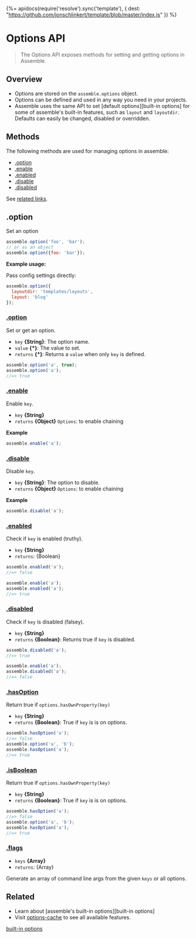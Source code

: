 {%= apidocs(require('resolve').sync('template'), {
  dest: "https://github.com/jonschlinkert/template/blob/master/index.js"
}) %}

# Options API

> The Options API exposes methods for setting and getting options in Assemble. 

## Overview

- Options are stored on the `assemble.options` object.
- Options can be defined and used in any way you need in your projects. 
- Assemble uses the same API to set [default options][built-in options] for some of assemble's built-in features, such as `layout` and `layoutdir`. Defaults can easily be changed, disabled or overridden.

## Methods

The following methods are used for managing options in assemble:

- [.option](#option)
- [.enable](#enable)
- [.enabled](#enabled)
- [.disable](#disable)
- [.disabled](#disabled)

See [related links](#related).

## .option

Set an option

```js
assemble.option('foo', 'bar');
// or as an object
assemble.option({foo: 'bar'});
```

**Example usage:**

Pass config settings directly:

```js
assemble.option({
  layoutdir: 'templates/layouts',
  layout: 'blog'
});
```

### [.option](index.js#L44)

Set or get an option.

* `key` **{String}**: The option name.    
* `value` **{*}**: The value to set.    
* `returns` **{*}**: Returns a `value` when only `key` is defined.  

```js
assemble.option('a', true);
assemble.option('a');
//=> true
```

### [.enable](index.js#L71)

Enable `key`.

* `key` **{String}**    
* `returns` **{Object}** `Options`: to enable chaining  

**Example**

```js
assemble.enable('a');
```

### [.disable](index.js#L89)

Disable `key`.

* `key` **{String}**: The option to disable.    
* `returns` **{Object}** `Options`: to enable chaining  

**Example**

```js
assemble.disable('a');
```

### [.enabled](index.js#L110)

Check if `key` is enabled (truthy).

* `key` **{String}**    
* `returns`: {Boolean}  

```js
assemble.enabled('a');
//=> false

assemble.enable('a');
assemble.enabled('a');
//=> true
```

### [.disabled](index.js#L131)

Check if `key` is disabled (falsey).

* `key` **{String}**    
* `returns` **{Boolean}**: Returns true if `key` is disabled.  

```js
assemble.disabled('a');
//=> true

assemble.enable('a');
assemble.disabled('a');
//=> false
```

### [.hasOption](index.js#L151)

Return true if `options.hasOwnProperty(key)`

* `key` **{String}**    
* `returns` **{Boolean}**: True if `key` is is on options.  

```js
assemble.hasOption('a');
//=> false
assemble.option('a', 'b');
assemble.hasOption('a');
//=> true
```

### [.isBoolean](index.js#L171)

Return true if `options.hasOwnProperty(key)`

* `key` **{String}**    
* `returns` **{Boolean}**: True if `key` is is on options.  

```js
assemble.hasOption('a');
//=> false
assemble.option('a', 'b');
assemble.hasOption('a');
//=> true
```

### [.flags](index.js#L184)

* `keys` **{Array}**    
* `returns`: {Array}  

Generate an array of command line args from
the given `keys` or all options.


## Related

- Learn about [assemble's built-in options][built-in options]
- Visit [options-cache](https://github.com/jonschlinkert/options-cache) to see all available features.


[built-in options](./options-built-in.md)
